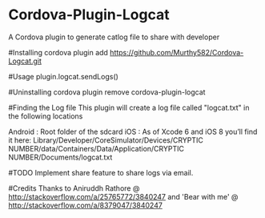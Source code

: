 # Cordova-Plugin-Logcat
A Cordova plugin to generate catlog file to share with developer

#Installing
cordova plugin add https://github.com/Murthy582/Cordova-Logcat.git

#Usage
plugin.logcat.sendLogs()

#Uninstalling
cordova plugin remove cordova-plugin-logcat

#Finding the Log file
This plugin will create a log file called "logcat.txt" in the following locations

Android : Root folder of the sdcard
iOS     : As of Xcode 6 and iOS 8 you’ll find it here:
          Library/Developer/CoreSimulator/Devices/CRYPTIC NUMBER/data/Containers/Data/Application/CRYPTIC NUMBER/Documents/logcat.txt


#TODO
Implement share feature to share logs via email.

#Credits
Thanks to Aniruddh Rathore @ http://stackoverflow.com/a/25765772/3840247 and 'Bear with me' @ http://stackoverflow.com/a/8379047/3840247
